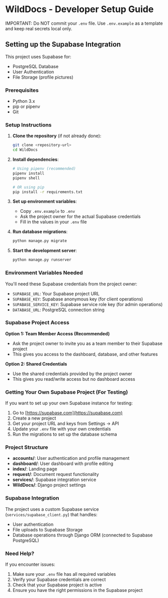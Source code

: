 # WildDocs - Developer Setup Guide

IMPORTANT: Do NOT commit your `.env` file. Use `.env.example` as a template and keep real secrets local only.

## Setting up the Supabase Integration

This project uses Supabase for:
- PostgreSQL Database
- User Authentication
- File Storage (profile pictures)

### Prerequisites
- Python 3.x
- pip or pipenv
- Git

### Setup Instructions

1. **Clone the repository** (if not already done):
   ```bash
   git clone <repository-url>
   cd WildDocs
   ```

2. **Install dependencies**:
   ```bash
   # Using pipenv (recommended)
   pipenv install
   pipenv shell

   # OR using pip
   pip install -r requirements.txt
   ```

3. **Set up environment variables**:
   - Copy `.env.example` to `.env`
   - Ask the project owner for the actual Supabase credentials
   - Fill in the values in your `.env` file

4. **Run database migrations**:
   ```bash
   python manage.py migrate
   ```

5. **Start the development server**:
   ```bash
   python manage.py runserver
   ```

### Environment Variables Needed

You'll need these Supabase credentials from the project owner:
- `SUPABASE_URL`: Your Supabase project URL
- `SUPABASE_KEY`: Supabase anonymous key (for client operations)
- `SUPABASE_SERVICE_KEY`: Supabase service role key (for admin operations)
- `DATABASE_URL`: PostgreSQL connection string

### Supabase Project Access

**Option 1: Team Member Access (Recommended)**
- Ask the project owner to invite you as a team member to their Supabase project
- This gives you access to the dashboard, database, and other features

**Option 2: Shared Credentials**
- Use the shared credentials provided by the project owner
- This gives you read/write access but no dashboard access

### Getting Your Own Supabase Project (For Testing)

If you want to set up your own Supabase instance for testing:

1. Go to [https://supabase.com](https://supabase.com)
2. Create a new project
3. Get your project URL and keys from Settings → API
4. Update your `.env` file with your own credentials
5. Run the migrations to set up the database schema

### Project Structure

- **accounts/**: User authentication and profile management
- **dashboard/**: User dashboard with profile editing
- **index/**: Landing page
- **request/**: Document request functionality
- **services/**: Supabase integration service
- **WildDocs/**: Django project settings

### Supabase Integration

The project uses a custom Supabase service (`services/supabase_client.py`) that handles:
- User authentication
- File uploads to Supabase Storage
- Database operations through Django ORM (connected to Supabase PostgreSQL)

### Need Help?

If you encounter issues:
1. Make sure your `.env` file has all required variables
2. Verify your Supabase credentials are correct
3. Check that your Supabase project is active
4. Ensure you have the right permissions in the Supabase project